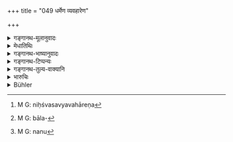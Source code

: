 +++
title = "049 धर्मेण व्यवहारेण"

+++

<details><summary>गङ्गानथ-मूलानुवादः</summary>

He shall make the advanced money repaid by means of (a) good faith, (b) tactful transaction, (c) trick, (d) moral pressure, and (c) force, the fifth.—(49)
</details>

<details><summary>मेधातिथिः</summary>

तत्र धर्मस्कन्धकरीत्या स्तोकं स्तोकं ग्रहणम् — "इदम् अद्य, इदं श्व, इदं परश्वः, यथा कुटुम्बसंवाहो ऽस्यैवं वयम् अपि तव कुऋउम्बभूताः संविभागयोग्याः" — इत्यादि पठितप्रयोगो **धर्मः** । यस् तु निःस्वः स **व्यवहारेण**[^१८९] दापयितव्यः । अन्यत्र कर्णोदकवद् धनं दत्वा कृषिवाणिज्यादिना व्यवहारयितव्यम् । तत्रोत्पन्नं धनं तस्माद् ग्रहीतव्यम् । यस् तु व्यवहारो राजनिवेद्यस् तस्य सर्वोपायपरिक्षये योज्यत्वाद् **बल**ग्रहणेन[^१९०] च गृहीतत्वात् । यस् तु साक्षान् न ददाति विद्यमानधनो ऽपि स **छलेन** दापयितव्यः । केनचिद् अपदेशेन विवाहोत्सवादिना कटकाद्याभरणं गृहीत्वा न दातव्यम्, यावद् अनेन तद् धनं न दत्तम् । **आचरितम्** अभोजनगृहद्वारोपवेशनादि । **बलं** राजाधिकरणोपस्थानम् । तत्र राजा साम्नाप्रयच्छन्तं निगृह्य च प्रपीड्य दापयतीति । न तु[^१९१] स्वगृहसंबन्धिधनादि बलम्, यतः "प्रकृतीनां बलं राजा" इति पठ्यते अस्मिन्न् एव प्रसङ्गे उशनसा । 


[^१९१]:
     M G: nanu


[^१९०]:
     M G: bāla-


[^१८९]:
     M G: niḥśvasavyavahāreṇa

- <u>अन्ये</u> तु राज्ञ एवायम् उपदेश इति वर्णयन्ति, राजधर्मप्रकरणात् । राजा ज्ञापित उपायैर् एनं दापयेत् पराजितं स्वयं प्रतिपन्नं च । न तु सहसावष्टभ्य सर्वस्वं धनिने प्रतिपादनीयः । यत उभयानुग्रहो राज्ञा कर्तव्यः । सर्वस्वदाने चाधर्मणस्य कुटुम्बोत्सादः स्यात् सो ऽपि न युक्तः । उक्तं हि-

- नावसाद्य शनैर् दाप्यः काले काले यथोदयम् ।

- ब्राह्मणस् तु विशेषेण धार्मिके सति राजनि ॥ इति ।

तस्मात् किंचन वृद्ध्या संदापनीयः । कुटुम्बाद् अधिकधनसंभवे सर्वं दापनीयः । सर्वासंभवे च "कर्मणापि समं कुर्यात्" (म्ध् ८.१७७) इति । अन्यस्मिन् व्याख्याने छलाचारौ राजानम् अज्ञापयित्वा न कार्यौ ॥ ८.४९ ॥
</details>

<details><summary>गङ्गानथ-भाष्यानुवादः</summary>

(*a*) ‘*Dharmeṇa*,’ ‘*by means of good faith*’;—*i.e*., receiving little by little;—‘so much to-day, so much to-morrow, so much the day after to-morrow;—just as it behoves him to maintain his family, so also is it his duty to help me,—I also am a member of his family and as such a sharer in his wealth,’—the use of such language constitutes ‘*good faith*.’

(*b*) The man who has absolutely no property should be made to repay the debt by ‘*tactful transaction*’; on the same principle on which, for the purpose of drawing out water from the ear one puts more water into it, the creditor should advance to the debtor more money, in order to enable him to have recourse to agriculture or trade or some other means of acquiring wealth, and then receive from him the wealth thus obtained. The ‘*vyavahāra*’ that consists in filing a suit before the King is not what is meant by the term as used hero; since one should have recourse to this only when all other means have failed, and as such it is included under ‘force.’

(*c*) When, even though possessed of the requisite wealth, the debtor does not pay in a straight manner, he should be made to pay by means of ‘*trick*’; *i.e*., under some such pretext as that of a marriage-ceremony or some such occasion, he should borrow from him a bracelet or some such ornament, and not return it until the debt has been cleared off.

(*d*) ‘*Moral pressure*’;—by giving up food and constantly sitting at the man’s door and so forth.

(*e*) ‘*Force*’;—presenting one’self before the King’s court; where the King shall have the man called quietly and by inflicting some punishment make him pay up. The ‘*bala*’ of the text does not mean the creditor’s strength in the shape of his relatives and wealth, etc.; because of the maxim that the ‘force’ or ‘strength’ of the subject lies in the King, which has been propounded in connection with the present context.

Others have explained the verse ṭo mean that by the means here enumerated the *King* shall have the debt repaid;—and their reason for saying so lies in the fact that it occurs in the context dealing with the duties of the King. The sense of the verse thus is that ‘when the amount claimed has been either admitted by the debtor or decreed by the court, the King shall make him pay it up by these methods;—and he shall not, all at once, have the entire property of the debtor handed over to the creditor; since the kindly treatment of both parties constitutes the King’s duty: and if the debtor’s entire property were handed over to the creditor, his whole family would perish, and this would not be right. To this end we have the declaration—‘Without absolutely ruining him, the debtor should he made to pay little by little, according to his income, specially so in the case of the Brāhmaṇa,—when the King is righteous.’ So that the man should be made to pay the principal along with a small amount as interest; but in the event of the man possessing wealth more than what is needed for the maintenance of his family, he should be made to pay the entire amount of the claim; and if this be not possible, then ‘the debt shall be liquidated by service, etc.’ (8.177).

In the former explanation, the creditor shall not have recourse to ‘trick’ or ‘moral pressure,’ without notifying the same to the King.—(49).
</details>

<details><summary>गङ्गानथ-टिप्पन्यः</summary>

‘*Vyavahāreṇa*’.—‘By business-transaction: advancing more money to the
debtor with which, as capital, the latter would carry on some trade,
with the profits of which he would gradually clear off the older debt
also’ (Medhātithi);—‘by law-suit’ (Govindarāja, Kullūka and Narāyāṇa;
noted but rejected by Medhātithi);—‘by threatening a suit’
(Nandana);—‘by forced sale of property’ (Rāghavānanda).

Both Buhler and Hopkins represent Medhātithi as explaining this term to
mean ‘forced labour’. But there is nothing in Medhātithi to show this.
What Medhātithi means is quite clear, and it is made clearer by the
illustration given by him of ‘*karṇodaka*’; it is a common practice in
India that when water gets into the ear and cannot be easily got out,
people pour more water into it, and along with this latter, the former
water also flows out.

This verse is quoted in and *Aparārka* (p. 645), which adds the
following notes:—‘*dharma*:’ is ‘truth’,—‘*vyavahāra*’, stands for such
evidence as is documentary, oral and so forth,—‘*chala*’ is
*trick*,—‘*ācaritam*,’ ‘custom of the country’,—‘*balam*’ means
oppression by starving and so forth.

It is quoted in *Vivādaratnākara* (p. 67);—and in *Mitākṣarā* (on 2.40),
which adds the following notes:—‘*dharmeṇa*,’ *i.e*., ‘by truthful
persuasion’,—‘*vyavahāreṇa*’, *i.e*., ‘by adducing witnesses, documents
and other kinds of evidence’,—‘*chalena*’, *i.e*., borrowing from him
ornaments and other things under the pretext of some ceremonies &c. in
the family,—‘*ācaritena*’, *i.e*., by starving,—the fifth method being
the application of ‘*bala*’, force, in the shape of keeping him chained
and so forth;—by these methods is the creditor to recover the money that
he had advanced on interest.

It is quoted in *Parāśaramādhava* (Vyavahāra, p. 191);—in
*Nṛsiṃhaprasāda* (Vyavahāra, p. 19a);—and in *Kṛtyakalpataru* (78b).
</details>

<details><summary>गङ्गानथ-तुल्य-वाक्यानि</summary>

*Nārada* (4.122).—(Same as Manu.)

*Kātyāyana* (Vivādaratnākara, p. 67).—‘When the debtor is openly
arrested and brought before the assembly of men and kept there till he
pays—this, being in consonance with the custom of the country, is called
*Legal Proceedings*. By beating, by arresting, by work, by law-suit, and
first of all, by peaceful persuasion,—should the creditor obtain
repayment of his dues.’

*Nārada* (1.122).—‘By the mode consonant with religion, by legal
proceedings, by fraud, by customary mode, and fifthly, by force, a
creditor may recover what he has lent.’

*Bṛhaspati* (11.54 *et seq*.).—‘When a debtor has admitted a debt, it
may he recovered from him by the expedients of friendly expostulation,
by moral suasion, by artful management, by compulsion and by confinement
in the house. When a debtor is caused to pay by the advice of friends
and kinsmen, by friendly remonstrances, by constant following, or by the
creditor starving himself, it is termed *Moral Suasion*. When a creditor
with a crafty design, borrows something from the debtor and withholds it
as a pledge, and thereby enforces payment of the debt, it is termed
*Artful Management*;—when the debtor is fettered and conducted to the
creditor’s house, where he is compelled by beating and other forcible
means, to pay the debt, it is called *Compulsion*;—when the debtor is
made to pay by confining his son, wife, or cattle, or by sitting at his
door, it is termed *Confinement in the* *House*.’
</details>

<details><summary>भारुचिः</summary>

**धर्मेण** साम्नानुद्वेजयन् शनैर् दापयेत्, शपथेन वा संप्रतिपत्तौ । तावद् एवम् अप्रतिपत्तौ व्यवहारेण वक्ष्यति; छलेन वानेकप्रकारेणापि विश्वास्य; आचरितेन वाभोजनगृहद्वारोपवेशनादिना लोकसमाचरितेन; बलेन वा स्वगृहबन्धनादिना मा भूद् अस्यार्थक्षयो राजसमावेशनेन । एवं च सत्य् अत्र नास्ति कश्चिद् धर्मातिक्रमो, यस्माद् अतः —
</details>

<details><summary>Bühler</summary>

049	By moral suasion, by suit of law, by artful management, or by the customary proceeding, a creditor may recover property lent; and fifthly, by force.
</details>
